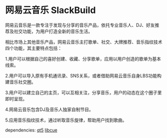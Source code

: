 # 网易云音乐 SlackBuild
网易云音乐是一款专注于发现与分享的音乐产品，依托专业音乐人、DJ、好友推荐及社交功能，为用户打造全新的音乐生活。

相比市场上其他音乐产品，网易云音乐主打歌单、社交、大牌推荐、音乐指纹技术四个功能，其主要特点包括：

1.用户可以根据自己的喜好创建、收藏、分享歌单，应用以用户创造的歌单为基本线索。

2.用户可以导入原有手机通讯录、SNS关系，或者借助网易云音乐自身LBS功能构建音乐社交圈。

3.用户可以建立自己的主页，可以互相关注，分享音乐，用户的动态在这个圈子里即时呈现。

4.网易云音乐包含DJ及音乐人独家自制节目。

5.应用音乐指纹技术，通过听取音乐旋律，帮助用户找到歌曲。

dependencies:
[qt5](https://slackbuilds.org/repository/14.1/libraries/qt5/)
[libcue](https://slackbuilds.org/repository/14.1/libraries/libcue/)
